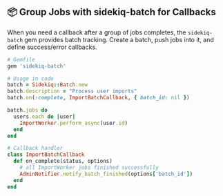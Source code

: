 ## 📦 Group Jobs with sidekiq-batch for Callbacks
When you need a callback after a group of jobs completes, the `sidekiq-batch` gem provides batch tracking. Create a batch, push jobs into it, and define success/error callbacks.

```ruby
# Gemfile
gem 'sidekiq-batch'

# Usage in code
batch = Sidekiq::Batch.new
batch.description = "Process user imports"
batch.on(:complete, ImportBatchCallback, { batch_id: nil })

batch.jobs do
  users.each do |user|
    ImportWorker.perform_async(user.id)
  end
end

# Callback handler
class ImportBatchCallback
  def on_complete(status, options)
    # all ImportWorker jobs finished successfully
    AdminNotifier.notify_batch_finished(options['batch_id'])
  end
end
```

